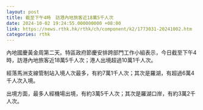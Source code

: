 ```yaml
---
layout: post
title: 截至下午4時　訪港內地旅客近18萬5千人次
date: 2024-10-02 19:24:55.000000000 +08:00
link: https://news.rthk.hk/rthk/ch/component/k2/1773031-20241002.htm
categories: rthk
---
```


內地國慶黃金周第二天。特區政府節慶安排跨部門工作小組表示，今日截至下午4時，訪港內地旅客近18萬5千人次；港人出境超過10萬1千人次。

經落馬洲支線管制站入境人次最多，有約7萬1千人次；其次是羅湖，有超過6萬4千人次入境。

出境方面，最多人經機場出境，有約3萬5千人次；其次是羅湖口岸，有約3萬2千人次。
